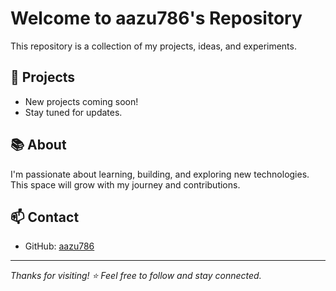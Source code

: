 <h1>Welcome to aazu786's Repository</h1>

<p>This repository is a collection of my projects, ideas, and experiments.</p>

<h2>🚀 Projects</h2>
<ul>
  <li>New projects coming soon!</li>
  <li>Stay tuned for updates.</li>
</ul>

<h2>📚 About</h2>
<p>I'm passionate about learning, building, and exploring new technologies. This space will grow with my journey and contributions.</p>

<h2>📫 Contact</h2>
<ul>
  <li>GitHub: <a href="https://github.com/aazu786">aazu786</a></li>
</ul>

<hr>

<p><em>Thanks for visiting! ⭐ Feel free to follow and stay connected.</em></p>
